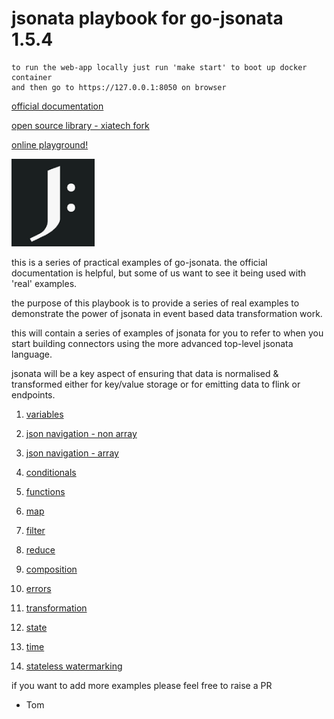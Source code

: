 # jsonata playbook for go-jsonata 1.5.4

```
to run the web-app locally just run 'make start' to boot up docker container
and then go to https://127.0.0.1:8050 on browser
```

[official documentation](https://docs.jsonata.org/overview.html)

[open source library - xiatech fork](https://github.com/xiatechs/jsonata-go)

[online playground!](https://fern91.com/js/)

![](jsonatalogo.PNG) 

this is a series of practical examples of go-jsonata. 
the official documentation is helpful, but some of us 
want to see it being used with 'real' examples. 

the purpose of this playbook is to provide a series of real 
examples to demonstrate the power of jsonata in event based
data transformation work.

this will contain a series of examples of jsonata
for you to refer to when you start building connectors
using the more advanced top-level jsonata language.

jsonata will be a key aspect of ensuring that data is 
normalised & transformed either for key/value storage
or for emitting data to flink or endpoints.

1) [variables](variables.md)

2) [json navigation - non array](navigation-nonarray.md)

3) [json navigation - array](navigation-array.md)

4) [conditionals](conditionals.md)

5) [functions](functions.md)

6) [map](map.md)

7) [filter](filter.md)

8) [reduce](reduce.md)

9) [composition](composition.md)

10) [errors](errors.md)

11) [transformation](transformation.md)

12) [state](state.md)

13) [time](time.md)

14) [stateless watermarking](watermark.md)

if you want to add more examples please feel free to raise a PR
- Tom
